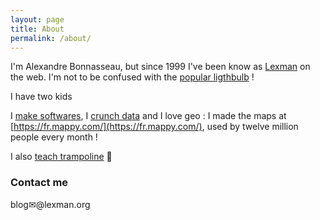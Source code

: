 ```yaml
---
layout: page
title: About
permalink: /about/
---
```


I'm Alexandre Bonnasseau, but since 1999 I've been know as [Lexman](https://me.lexman.net/) on the web. I'm not to be confused with the [popular ligthbulb](https://www.leroymerlin.fr/produits/decoration-eclairage/ampoule-et-led/ampoule-led/ampoule-e27/ampoule-decorative-led-a-filament-ambre-standard-e27-40-w-lexman-84514900.html) !

I have two kids

I [make softwares](https://github.com/lexman/), I [crunch data](https://www.data.gouv.fr/fr/users/alexandre-bonnasseau/) and I love geo : I made the maps at [https://fr.mappy.com/](https://fr.mappy.com/), used by twelve million people every month !

I also [teach trampoline](http://www.paristrampo12.com/) 🤸


### Contact me
blog✉@lexman.org
